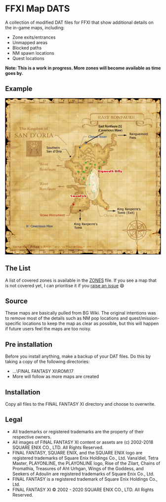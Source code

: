 # FFXI Map DATS

A collection of modified DAT files for FFXI that show additional details on the in-game maps, including:

* Zone exits/entrances
* Unmapped areas
* Blocked paths
* NM spawn locations
* Quest locations

**Note: This is a work in progress. More zones will become available as time goes by.**

## Example

![East Ronfaure](ROM/17/25.png)

## The List

A list of covered zones is available in the [ZONES](ZONES.md) file. If you see a map that is not covered yet, I can prioritise it if you [raise an issue](https://github.com/xurion/ffxi-map-dats/issues) 😄

## Source

These maps are basically pulled from BG Wiki. The original intentions was to remove most of the details such as NM pop locations and quest/mission-specific locations to keep the map as clear as possible, but this will happen if future users feel the maps are too noisy.

## Pre installation

Before you install anything, make a backup of your DAT files. Do this by taking a copy of the following directories:

* ...\FINAL FANTASY XI\ROM\17
* More will follow as more maps are created

## Installation

Copy all files to the FINAL FANTASY XI directory and choose to overwrite.

## Legal
* All trademarks or registered trademarks are the property of their respective owners.
* All images of FINAL FANTASY XI content or assets are (c) 2002-2018 SQUARE ENIX CO., LTD. All Rights Reserved.
* FINAL FANTASY, SQUARE ENIX, and the SQUARE ENIX logo are registered trademarks of Square Enix Holdings Co., Ltd. Vana’diel, Tetra Master, PLAYONLINE, the PLAYONLINE logo, Rise of the Zilart, Chains of Promathia, Treasures of Aht Urhgan, Wings of the Goddess, and Seekers of Adoulin are registered trademarks of Square Enix Co., Ltd.
* FINAL FANTASY is a registered trademark of Square Enix Holdings Co., Ltd.
* FINAL FANTASY XI © 2002 - 2020 SQUARE ENIX CO., LTD. All Rights Reserved.
